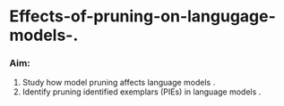 # Effects-of-pruning-on-langugage-models-.

### Aim:

1. Study how model pruning affects language models .
2. Identify pruning identified exemplars (PIEs) in language models .